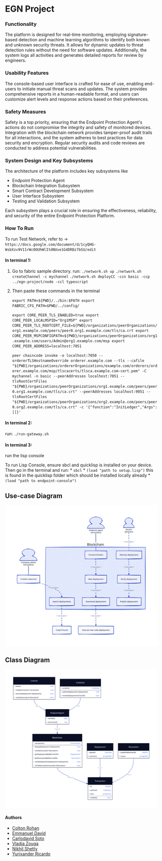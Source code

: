 # EGN Project

### Functionality
The platform is designed for real-time monitoring, employing signature-based detection and machine learning algorithms to identify both known and unknown security threats. It allows for dynamic updates to threat detection rules without the need for software updates. Additionally, the system logs all activities and generates detailed reports for review by engineers.

### Usability Features
The console-based user interface is crafted for ease of use, enabling end-users to initiate manual threat scans and updates. The system provides comprehensive reports in a human-readable format, and users can customize alert levels and response actions based on their preferences.

### Safety Measures
Safety is a top priority, ensuring that the Endpoint Protection Agent's actions do not compromise the integrity and safety of monitored devices. Integration with the blockchain network provides tamper-proof audit trails for all interactions, and the system adheres to best practices for data security and encryption. Regular security audits and code reviews are conducted to address potential vulnerabilities.

### System Design and Key Subsystems
The architecture of the platform includes key subsystems like
  * Endpoint Protection Agent
  * Blockchain Integration Subsystem
  * Smart Contract Development Subsystem
  * User Interface Subsystem
  * Testing and Validation Subsystem

Each subsystem plays a crucial role in ensuring the effectiveness, reliability, and security of the entire Endpoint Protection Platform.

### How To Run
To run Test Network, refer to -> `https://docs.google.com/document/d/1cyQHG-WsbXzv9V11rWc0OUhWlItdNUve1G4DRDz7bSU/edit`

#### In terminal 1:

1. Go to fabric sample directory. 
   run:
    `./network.sh up`
    `./network.sh createChannel -c mychannel`
    `./network.sh deployCC -ccn basic -ccp ../egn-project/node -ccl typescript`

2. Then paste these commands in the terminal

    `export PATH=${PWD}/../bin:$PATH
    export FABRIC_CFG_PATH=$PWD/../config/`

   `export CORE_PEER_TLS_ENABLED=true
    export CORE_PEER_LOCALMSPID="Org1MSP"
    export CORE_PEER_TLS_ROOTCERT_FILE=${PWD}/organizations/peerOrganizations/org1.example.com/peers/peer0.org1.example.com/tls/ca.crt
    export CORE_PEER_MSPCONFIGPATH=${PWD}/organizations/peerOrganizations/org1.example.com/users/Admin@org1.example.com/msp
    export CORE_PEER_ADDRESS=localhost:7051`

    `peer chaincode invoke -o localhost:7050 --ordererTLSHostnameOverride orderer.example.com --tls --cafile      "${PWD}/organizations/ordererOrganizations/example.com/orderers/orderer.example.com/msp/tlscacerts/tlsca.example.com-cert.pem" -C mychannel -n basic --peerAddresses localhost:7051 --tlsRootCertFiles "${PWD}/organizations/peerOrganizations/org1.example.com/peers/peer0.org1.example.com/tls/ca.crt" --peerAddresses localhost:9051 --tlsRootCertFiles "${PWD}/organizations/peerOrganizations/org2.example.com/peers/peer0.org2.example.com/tls/ca.crt" -c '{"function":"InitLedger","Args":[]}'`

#### In terminal 2:
   run: 
     `./run-gateway.sh`

#### In terminal 3: 
   run the lisp console

   To run Lisp Console, ensure sbcl and quicklisp is installed on your device. Then go in the terminal and run:
    * `sbcl`
    * `(load "path to setup.lisp")`  this is found in the quicklisp folder which should be installed locally already
    * `(load "path to endpoint-console")`



## Use-case Diagram
<img width="600" src="./meta/use-case-diagram.svg" />

## Class Diagram
<img width="600" src="./meta/class-diagram.svg" />

#### Authors
- [Colton Rohan](https://github.com/ColtonRohan)
- [Emmanuel David](https://github.com/edavid2021)
- [Carlodavid Soto](https://github.com/Bebo561)
- [Vladia Zouga](https://github.com/vladiazouga)
- [Nikhil Shetty](https://github.com/nixz)
- [Yurixander Ricardo](https://github.com/yurixander)
